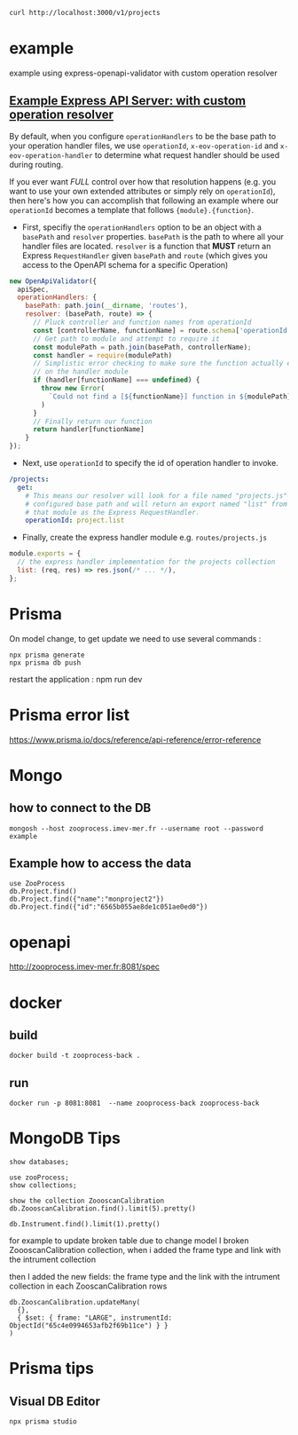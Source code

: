
```bash
curl http://localhost:3000/v1/projects
```


# example

example using express-openapi-validator with custom operation resolver


## [Example Express API Server: with custom operation resolver](https://github.com/cdimascio/express-openapi-validator/tree/master/examples/5-custom-operation-resolver)

By default, when you configure `operationHandlers` to be the base path to your operation handler files, we use `operationId`, `x-eov-operation-id` and `x-eov-operation-handler` to determine what request handler should be used during routing. 

If you ever want _FULL_ control over how that resolution happens (e.g. you want to use your own extended attributes or simply rely on `operationId`), then here's how you can accomplish that following an example where our `operationId` becomes a template that follows `{module}.{function}`.

- First, specifiy the `operationHandlers` option to be an object with a `basePath` and `resolver` properties. `basePath` is the path to where all your handler files are located. `resolver` is a function that **MUST** return an Express `RequestHandler` given `basePath` and `route` (which gives you access to the OpenAPI schema for a specific Operation)

```javascript
new OpenApiValidator({
  apiSpec,
  operationHandlers: {
    basePath: path.join(__dirname, 'routes'),
    resolver: (basePath, route) => {
      // Pluck controller and function names from operationId
      const [controllerName, functionName] = route.schema['operationId'].split('.')
      // Get path to module and attempt to require it
      const modulePath = path.join(basePath, controllerName);
      const handler = require(modulePath)
      // Simplistic error checking to make sure the function actually exists
      // on the handler module
      if (handler[functionName] === undefined) {
        throw new Error(
          `Could not find a [${functionName}] function in ${modulePath} when trying to route [${route.method} ${route.expressRoute}].`
        )
      }
      // Finally return our function
      return handler[functionName]
    }
});
```
- Next, use `operationId` to specify the id of operation handler to invoke.
```yaml
/projects:
  get:
    # This means our resolver will look for a file named "projects.js" at our 
    # configured base path and will return an export named "list" from 
    # that module as the Express RequestHandler.
    operationId: project.list
```
- Finally, create the express handler module e.g. `routes/projects.js`
```javascript
module.exports = {
  // the express handler implementation for the projects collection
  list: (req, res) => res.json(/* ... */),
};
```



# Prisma 
On model change, to get update we need to use several commands :
```
npx prisma generate
npx prisma db push
```
restart the application : npm run dev


# Prisma error list

https://www.prisma.io/docs/reference/api-reference/error-reference


# Mongo

## how to connect to the DB
```
mongosh --host zooprocess.imev-mer.fr --username root --password example
```

## Example how to access the data
```
use ZooProcess
db.Project.find()
db.Project.find({"name":"monproject2"})
db.Project.find({"id":"6565b055ae8de1c051ae0ed0"})
```





# openapi

http://zooprocess.imev-mer.fr:8081/spec



# docker  

## build
```
docker build -t zooprocess-back .
```
## run
```
docker run -p 8081:8081  --name zooprocess-back zooprocess-back
```







# MongoDB Tips
```
show databases;

use zooProcess;
show collections;

show the collection ZoooscanCalibration
db.ZoooscanCalibration.find().limit(5).pretty()

db.Instrument.find().limit(1).pretty()
```

for example to update broken table due to change model
I broken ZoooscanCalibration collection, when i added the frame type and link with the intrument collection

then I added the new fields: the frame type and the link with the intrument collection in each ZooscanCalibration rows
```
db.ZooscanCalibration.updateMany(
  {},
  { $set: { frame: "LARGE", instrumentId: ObjectId("65c4e0994653afb2f69b11ce") } }
)
```


# Prisma tips

## Visual DB Editor
```bash
npx prisma studio
```

